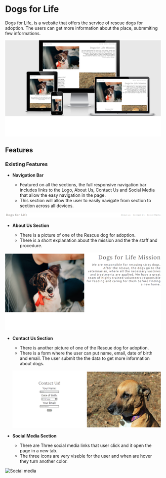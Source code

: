 # Dogs for Life

Dogs for Life, is a website that offers the service of rescue dogs for adoption.
The users can get more information about the place, submmiting few informations.

![Responsice Mockup](https://github.com/vitorvhs/Dogs-for-Life/blob/4d212d2e4b5de78fa7db03b5f0ae17eef8af0e24/assets/images/diferent-screens.png)


## Features 

### Existing Features

- __Navigation Bar__

  - Featured on all the sections, the full responsive navigation bar includes links to the Logo, About Us, Contact Us and Social Media that allow the easy navigation in the page.
  - This section will allow the user to easily navigate from section to section across all devices. 

![Nav Bar](https://github.com/vitorvhs/Dogs-for-Life/blob/6cfa378accc9c89666185523a5f544a856042620/assets/images/nav-bar.png)


- __About Us Section__

  - There is a picture of one of the Rescue dog for adoption.
  - There is a short explanation about the mission and the the staff and procedure. 

![About us](https://github.com/vitorvhs/Dogs-for-Life/blob/f73293ca416db40ecc26a13fafdf233ffc1a9637/assets/images/about-us-screen.png)

- __Contact Us Section__

  - There is another picture of one of the Rescue dog for adoption.
  - There is a form where the user can put name, email, date of birth and email. The user submit the the data to get more information about dogs.

  ![Contact us](https://github.com/vitorvhs/Dogs-for-Life/blob/b13bdcb909ad49ff62dab7828f0df1b217a9c7bd/assets/images/contactus-section.png)


- __Social Media Section__

  - There are  Three social media links that user click and it open the page in a new tab.
  - The three icons are very viseble for the user and when are hover they turn another color.

![Social media]()